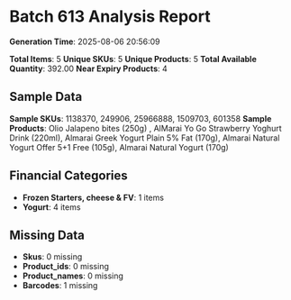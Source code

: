 # Batch 613 Analysis Report

**Generation Time**: 2025-08-06 20:56:09

**Total Items**: 5
**Unique SKUs**: 5
**Unique Products**: 5
**Total Available Quantity**: 392.00
**Near Expiry Products**: 4

## Sample Data
**Sample SKUs**: 1138370, 249906, 25966888, 1509703, 601358
**Sample Products**: Olio Jalapeno bites (250g) 	, AlMarai Yo Go Strawberry Yoghurt Drink (220ml), Almarai Greek Yogurt Plain 5% Fat (170g), Almarai Natural Yogurt Offer 5+1 Free (105g), Almarai Natural Yogurt (170g)

## Financial Categories
- **Frozen Starters, cheese & FV**: 1 items
- **Yogurt**: 4 items

## Missing Data
- **Skus**: 0 missing
- **Product_ids**: 0 missing
- **Product_names**: 0 missing
- **Barcodes**: 1 missing
